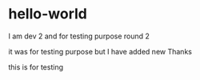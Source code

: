 # hello-world

I am dev 2 and for testing purpose round 2

it was for testing purpose but I have added new
Thanks

this is for testing
